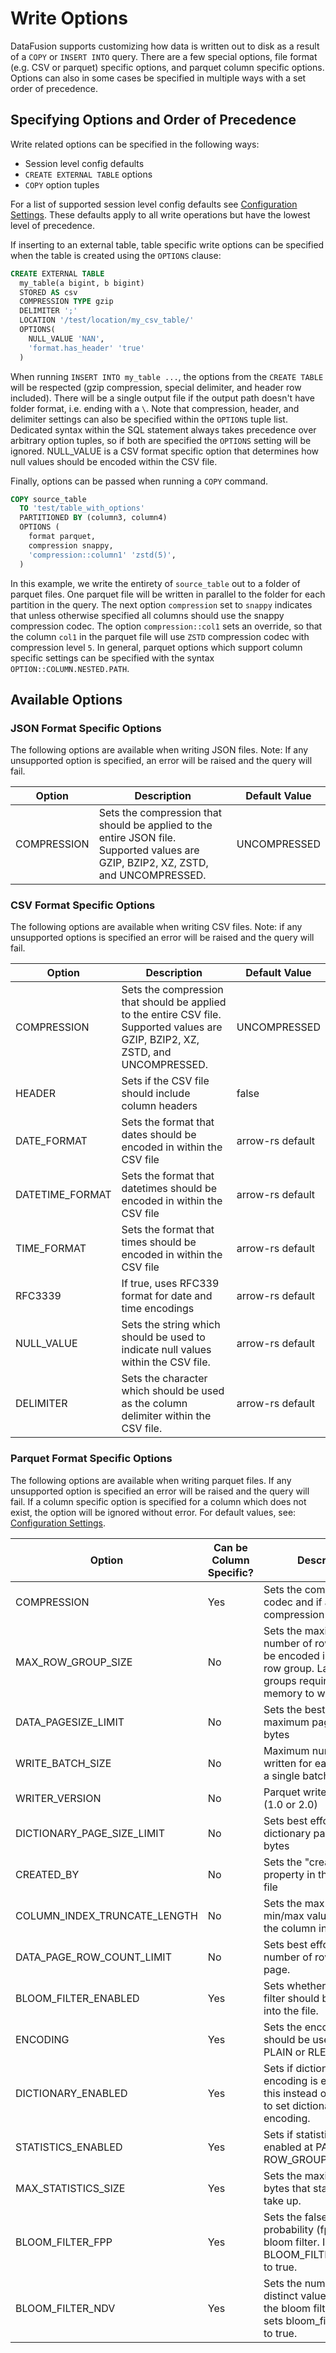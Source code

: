 <!---
  Licensed to the Apache Software Foundation (ASF) under one
  or more contributor license agreements.  See the NOTICE file
  distributed with this work for additional information
  regarding copyright ownership.  The ASF licenses this file
  to you under the Apache License, Version 2.0 (the
  "License"); you may not use this file except in compliance
  with the License.  You may obtain a copy of the License at

    http://www.apache.org/licenses/LICENSE-2.0

  Unless required by applicable law or agreed to in writing,
  software distributed under the License is distributed on an
  "AS IS" BASIS, WITHOUT WARRANTIES OR CONDITIONS OF ANY
  KIND, either express or implied.  See the License for the
  specific language governing permissions and limitations
  under the License.
-->

# Write Options

DataFusion supports customizing how data is written out to disk as a result of a `COPY` or `INSERT INTO` query. There are a few special options, file format (e.g. CSV or parquet) specific options, and parquet column specific options. Options can also in some cases be specified in multiple ways with a set order of precedence.

## Specifying Options and Order of Precedence

Write related options can be specified in the following ways:

- Session level config defaults
- `CREATE EXTERNAL TABLE` options
- `COPY` option tuples

For a list of supported session level config defaults see [Configuration Settings](../configs). These defaults apply to all write operations but have the lowest level of precedence.

If inserting to an external table, table specific write options can be specified when the table is created using the `OPTIONS` clause:

```sql
CREATE EXTERNAL TABLE
  my_table(a bigint, b bigint)
  STORED AS csv
  COMPRESSION TYPE gzip
  DELIMITER ';'
  LOCATION '/test/location/my_csv_table/'
  OPTIONS(
    NULL_VALUE 'NAN',
    'format.has_header' 'true'
  )
```

When running `INSERT INTO my_table ...`, the options from the `CREATE TABLE` will be respected (gzip compression, special delimiter, and header row included). There will be a single output file if the output path doesn't have folder format, i.e. ending with a `\`. Note that compression, header, and delimiter settings can also be specified within the `OPTIONS` tuple list. Dedicated syntax within the SQL statement always takes precedence over arbitrary option tuples, so if both are specified the `OPTIONS` setting will be ignored. NULL_VALUE is a CSV format specific option that determines how null values should be encoded within the CSV file.

Finally, options can be passed when running a `COPY` command.

<!--
 Test the following example with:
 CREATE TABLE source_table AS VALUES ('1','2','3','4');
-->

```sql
COPY source_table
  TO 'test/table_with_options'
  PARTITIONED BY (column3, column4)
  OPTIONS (
    format parquet,
    compression snappy,
    'compression::column1' 'zstd(5)',
  )
```

In this example, we write the entirety of `source_table` out to a folder of parquet files. One parquet file will be written in parallel to the folder for each partition in the query. The next option `compression` set to `snappy` indicates that unless otherwise specified all columns should use the snappy compression codec. The option `compression::col1` sets an override, so that the column `col1` in the parquet file will use `ZSTD` compression codec with compression level `5`. In general, parquet options which support column specific settings can be specified with the syntax `OPTION::COLUMN.NESTED.PATH`.

## Available Options

### JSON Format Specific Options

The following options are available when writing JSON files. Note: If any unsupported option is specified, an error will be raised and the query will fail.

| Option      | Description                                                                                                                        | Default Value |
| ----------- | ---------------------------------------------------------------------------------------------------------------------------------- | ------------- |
| COMPRESSION | Sets the compression that should be applied to the entire JSON file. Supported values are GZIP, BZIP2, XZ, ZSTD, and UNCOMPRESSED. | UNCOMPRESSED  |

### CSV Format Specific Options

The following options are available when writing CSV files. Note: if any unsupported options is specified an error will be raised and the query will fail.

| Option          | Description                                                                                                                       | Default Value    |
| --------------- | --------------------------------------------------------------------------------------------------------------------------------- | ---------------- |
| COMPRESSION     | Sets the compression that should be applied to the entire CSV file. Supported values are GZIP, BZIP2, XZ, ZSTD, and UNCOMPRESSED. | UNCOMPRESSED     |
| HEADER          | Sets if the CSV file should include column headers                                                                                | false            |
| DATE_FORMAT     | Sets the format that dates should be encoded in within the CSV file                                                               | arrow-rs default |
| DATETIME_FORMAT | Sets the format that datetimes should be encoded in within the CSV file                                                           | arrow-rs default |
| TIME_FORMAT     | Sets the format that times should be encoded in within the CSV file                                                               | arrow-rs default |
| RFC3339         | If true, uses RFC339 format for date and time encodings                                                                           | arrow-rs default |
| NULL_VALUE      | Sets the string which should be used to indicate null values within the CSV file.                                                 | arrow-rs default |
| DELIMITER       | Sets the character which should be used as the column delimiter within the CSV file.                                              | arrow-rs default |

### Parquet Format Specific Options

The following options are available when writing parquet files. If any unsupported option is specified an error will be raised and the query will fail. If a column specific option is specified for a column which does not exist, the option will be ignored without error. For default values, see: [Configuration Settings](https://datafusion.apache.org/user-guide/configs.html).

| Option                       | Can be Column Specific? | Description                                                                                                                         |
| ---------------------------- | ----------------------- | ----------------------------------------------------------------------------------------------------------------------------------- |
| COMPRESSION                  | Yes                     | Sets the compression codec and if applicable compression level to use                                                               |
| MAX_ROW_GROUP_SIZE           | No                      | Sets the maximum number of rows that can be encoded in a single row group. Larger row groups require more memory to write and read. |
| DATA_PAGESIZE_LIMIT          | No                      | Sets the best effort maximum page size in bytes                                                                                     |
| WRITE_BATCH_SIZE             | No                      | Maximum number of rows written for each column in a single batch                                                                    |
| WRITER_VERSION               | No                      | Parquet writer version (1.0 or 2.0)                                                                                                 |
| DICTIONARY_PAGE_SIZE_LIMIT   | No                      | Sets best effort maximum dictionary page size in bytes                                                                              |
| CREATED_BY                   | No                      | Sets the "created by" property in the parquet file                                                                                  |
| COLUMN_INDEX_TRUNCATE_LENGTH | No                      | Sets the max length of min/max value fields in the column index.                                                                    |
| DATA_PAGE_ROW_COUNT_LIMIT    | No                      | Sets best effort maximum number of rows in a data page.                                                                             |
| BLOOM_FILTER_ENABLED         | Yes                     | Sets whether a bloom filter should be written into the file.                                                                        |
| ENCODING                     | Yes                     | Sets the encoding that should be used (e.g. PLAIN or RLE)                                                                           |
| DICTIONARY_ENABLED           | Yes                     | Sets if dictionary encoding is enabled. Use this instead of ENCODING to set dictionary encoding.                                    |
| STATISTICS_ENABLED           | Yes                     | Sets if statistics are enabled at PAGE or ROW_GROUP level.                                                                          |
| MAX_STATISTICS_SIZE          | Yes                     | Sets the maximum size in bytes that statistics can take up.                                                                         |
| BLOOM_FILTER_FPP             | Yes                     | Sets the false positive probability (fpp) for the bloom filter. Implicitly sets BLOOM_FILTER_ENABLED to true.                       |
| BLOOM_FILTER_NDV             | Yes                     | Sets the number of distinct values (ndv) for the bloom filter. Implicitly sets bloom_filter_enabled to true.                        |
